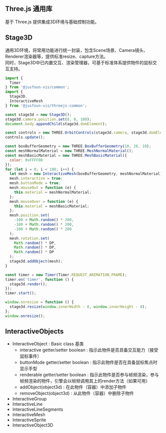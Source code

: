 ﻿## Three.js 通用库
基于 Three.js 提供集成3D环境与基础控制功能。

## Stage3D

通用3D环境，将常用功能进行统一封装，包含Scene场景、Camera镜头、Renderer渲染器等，提供标准resize、capture方法。   
同时，Stage3D中已内置交互、渲染管理器，可基于标准体系提供物件的鼠标交互支持。

```javascript
import {
  Timer
} from '@jusfoun-vis/common';
import {
  Stage3D,
  InteractiveMesh
} from '@jusfoun-vis/threejs-common';

const stage3d = new Stage3D();
stage3d.camera.position.set(0, 0, 100);
document.body.appendChild(stage3d.domElement);

const controls = new THREE.OrbitControls(stage3d.camera, stage3d.domElement);
controls.update();

const boxBufferGeometry = new THREE.BoxBufferGeometry(10, 10, 10);
const meshNormalMaterial = new THREE.MeshNormalMaterial();
const meshBasicMaterial = new THREE.MeshBasicMaterial({
  color: 0xFFFF00
});
for (let i = 0; i < 100; i++) {
  let mesh = new InteractiveMesh(boxBufferGeometry, meshNormalMaterial);
  mesh.interactive = true;
  mesh.buttonMode = true;
  mesh.mouseOut = function (e) {
    this.material = meshNormalMaterial;
  };
  mesh.mouseOver = function (e) {
    this.material = meshBasicMaterial;
  };
  mesh.position.set(
    -100 + Math.random() * 200,
    -100 + Math.random() * 200,
    -100 + Math.random() * 200
  );
  mesh.rotation.set(
    Math.random() * DP,
    Math.random() * DP,
    Math.random() * DP
  );
  stage3d.addObject(mesh);
}

const timer = new Timer(Timer.REQUEST_ANIMATION_FRAME);
timer.on('timer', function () {
  stage3d.render();
});
timer.start();

window.onresize = function () {
  stage3d.resize(window.innerWidth - 8, window.innerHeight - 8);
};
window.onresize();

```

## InteractiveObjects

* InteractiveObject : Basic class 基类
  * interactive getter/setter boolean : 指示此物件是否具备交互能力（接受鼠标事件）
  * buttonMode getter/setter boolean : 指示此物件是否在具备鼠标焦点时显示手型
  * renderable getter/setter boolean : 指示此物件是否参与帧频渲染，参与帧频渲染的物件，引擎会以帧频调用其上的render方法（如果可用）
  * addObject(object3d) : 在此物件（容器）中添加子物件
  * removeObject(object3d) : 从此物件（容器）中删除子物件
* InteractiveGroup
* InteractiveLine
* InteractiveLineSegments
* InteractiveMesh
* InteractiveSprite
* InteractiveObject3D
